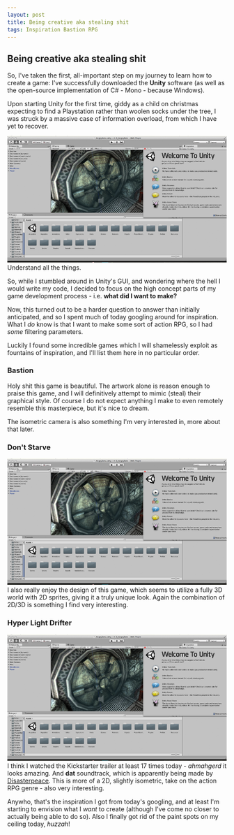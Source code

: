 ```yaml
---
layout: post
title: Being creative aka stealing shit
tags: Inspiration Bastion RPG
---
```


## Being creative aka stealing shit

So, I've taken the first, all-important step on my journey to learn how to create a game: I've successfully downloaded the **Unity** software (as well as the open-source implementation of C# - Mono - because Windows). 

Upon starting Unity for the first time, giddy as a child on christmas expecting to find a Playstation rather than woolen socks under the tree, I was struck by a massive case of information overload, from which I have yet to recover.

![The pain](/assets/images/posts/unity_overload.png)
<span class="image-text">Understand all the things.</span>

So, while I stumbled around in Unity's GUI, and wondering where the hell I would write my code, I decided to focus on the high concept parts of my game development process - i.e. **what did I want to make?**

Now, this turned out to be a harder question to answer than initially anticipated, and so I spent much of today googling around for inspiration. What I *do* know is that I want to make some sort of action RPG, so I had *some* filtering parameters.

Luckily I found some incredible games which I will shamelessly exploit as fountains of inspiration, and I'll list them here in no particular order.

### Bastion 
Holy shit this game is beautiful. The artwork alone is reason enough to praise this game, and I will definitively attempt to mimic (steal) their graphical style. Of course I do not expect anything I make to even remotely resemble this masterpiece, but it's nice to dream.

The isometric camera is also something I'm very interested in, more about that later.

### Don't Starve
![The pain](/assets/images/posts/unity_overload.png)
I also really enjoy the design of this game, which seems to utilize a fully 3D world with 2D sprites, giving it a truly unique look. Again the combination of 2D/3D is something I find very interesting.

### Hyper Light Drifter
![The pain](/assets/images/posts/unity_overload.png)
I think I watched the Kickstarter trailer at least 17 times today -  *ahmahgerd* it looks amazing. And **dat** soundtrack, which is apparently being made by [Disasterpeace](https://www.disasterpeace.com). This is more of a 2D, slightly isometric, take on the action RPG genre - also very interesting.

Anywho, that's the inspiration I got from today's googling, and at least I'm starting to envision what I *want* to create (although I've come no closer to actually being able to do so). Also I finally got rid of the paint spots on my ceiling today, *huzzah*!



